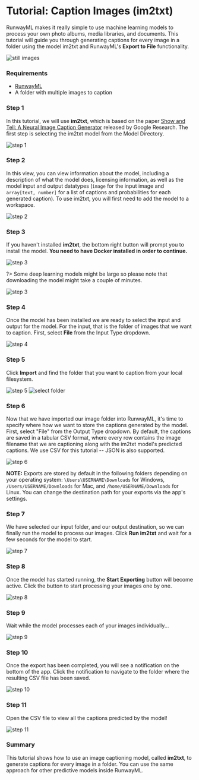 # Tutorial: Caption Images (im2txt)

RunwayML makes it really simple to use machine learning models to process your own photo albums, media libraries, and documents. This tutorial will guide you through generating captions for every image in a folder using the model im2txt and RunwayML's **Export to File** functionality.

![still images](assets/images/tutorials/tutorial_im2txt/0_dataset.png)

### Requirements
- [RunwayML](https://runwayml.com/)
- A folder with multiple images to caption

### Step 1

In this tutorial, we will use **im2txt**, which is based on the paper [Show and Tell: A Neural Image Caption Generator](https://arxiv.org/pdf/1411.4555.pdf) released by Google Research. The first step is selecting the im2txt model from the Model Directory.

![step 1](assets/images/tutorials/tutorial_im2txt/im2txt01.png)

### Step 2

In this view, you can view information about the model, including a description of what the model does, licensing information, as well as the model input and output datatypes (`image` for the input image and `array[text, number]` for a list of captions and probabilities for each generated caption). To use im2txt, you will first need to add the model to a workspace.

![step 2](assets/images/tutorials/tutorial_im2txt/02_select.png)


### Step 3

If you haven't installed **im2txt**, the bottom right button will prompt you to install the model.  **You need to have Docker installed in order to continue.**

![step 3](assets/images/tutorials/tutorial_im2txt/im2txt03.jpg)


?> Some deep learning models might be large so please note that downloading the model might take a couple of minutes.

![step 3](assets/images/tutorials/tutorial_im2txt/im2txt04.jpg)


### Step 4

Once the model has been installed we are ready to select the input and output for the model. For the input, that is the folder of images that we want to caption. First, select **File** from the Input Type dropdown.

![step 4](assets/images/tutorials/tutorial_im2txt/6_select_file_input.png)

### Step 5

Click **Import** and find the folder that you want to caption from your local filesystem.

![step 5](assets/images/tutorials/tutorial_im2txt/7_click_import.png)
![select folder](assets/images/tutorials/tutorial_im2txt/8_select_folder.png)

### Step 6

Now that we have imported our image folder into RunwayML, it's time to specify where how we want to store the captions generated by the model. First, select "File" from the Output Type dropdown. By default, the captions are saved in a tabular CSV format, where every row contains the image filename that we are captioning along with the im2txt model's predicted captions. We use CSV for this tutorial -- JSON is also supported.

![step 6](assets/images/tutorials/tutorial_im2txt/9_select_file_output.png)

<p class="note"><b>NOTE:</b> Exports are stored by default in the following folders depending on your operating system: <code>\Users\USERNAME\Downloads</code> for Windows, <code>/Users/USERNAME/Downloads</code> for Mac, and <code>/home/USERNAME/Downloads</code> for Linux. You can change the destination path for your exports via the app's settings.

</p>

### Step 7

We have selected our input folder, and our output destination, so we can finally run the model to process our images. Click **Run im2txt** and wait for a few seconds for the model to start.

![step 7](assets/images/tutorials/tutorial_im2txt/10_run_model.png)

### Step 8

Once the model has started running, the **Start Exporting** button will become active. Click the button to start processing your images one by one.

![step 8](assets/images/tutorials/tutorial_im2txt/11_start_exporting.png)

### Step 9

Wait while the model processes each of your images individually...

![step 9](assets/images/tutorials/tutorial_im2txt/12_export_in_progress.png)

### Step 10

Once the export has been completed, you will see a notification on the bottom of the app. Click the notification to navigate to the folder where the resulting CSV file has been saved.

![step 10](assets/images/tutorials/tutorial_im2txt/13_export_completed.png)

### Step 11

Open the CSV file to view all the captions predicted by the model!

![step 11](assets/images/tutorials/tutorial_im2txt/14_csv_result.png)

### Summary

This tutorial shows how to use an image captioning model, called **im2txt**, to generate captions for every image in a folder. You can use the same approach for other predictive models inside RunwayML.
